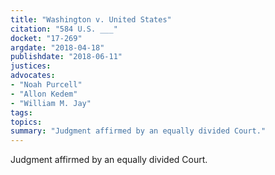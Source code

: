 ```yaml
---
title: "Washington v. United States"
citation: "584 U.S. ___"
docket: "17-269"
argdate: "2018-04-18"
publishdate: "2018-06-11"
justices:
advocates:
- "Noah Purcell"
- "Allon Kedem"
- "William M. Jay"
tags:
topics:
summary: "Judgment affirmed by an equally divided Court."
---
```

Judgment affirmed by an equally divided Court.

